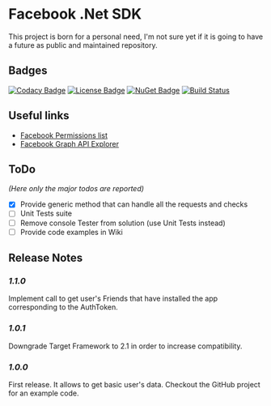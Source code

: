 # Facebook .Net SDK

This project is born for a personal need, I'm not sure yet if it is going to have a future as public and maintained repository.

## Badges
[![Codacy Badge](https://api.codacy.com/project/badge/Grade/19b732c31a0046e0a72ca2268cd65968)](https://www.codacy.com/gh/SubPixel-it/facebook-sdk-dotnet?utm_source=github.com&amp;utm_medium=referral&amp;utm_content=SubPixel-it/facebook-sdk-dotnet&amp;utm_campaign=Badge_Grade) [![License Badge](https://img.shields.io/badge/license-MPL--2.0-blue)](https://github.com/SubPixel-it/instagram-sdk-dotnet/blob/master/LICENSE) [![NuGet Badge](https://img.shields.io/badge/nuget-1.1.0-blue)](https://www.nuget.org/packages/SubPixel.Facebook.SDK/) [![Build Status](https://travis-ci.com/SubPixel-it/facebook-sdk-dotnet.svg?branch=master)](https://travis-ci.com/SubPixel-it/facebook-sdk-dotnet)

## Useful links
*   [Facebook Permissions list](https://developers.facebook.com/docs/facebook-login/permissions)
*   [Facebook Graph API Explorer](https://developers.facebook.com/tools/explorer)

## ToDo
_(Here only the major todos are reported)_
*   [x] Provide generic method that can handle all the requests and checks
*   [ ] Unit Tests suite
*   [ ] Remove console Tester from solution (use Unit Tests instead)
*   [ ] Provide code examples in Wiki

## Release Notes
### _1.1.0_
Implement call to get user's Friends that have installed the app corresponding to the AuthToken.
### _1.0.1_
Downgrade Target Framework to 2.1 in order to increase compatibility.
### _1.0.0_
First release. It allows to get basic user's data. Checkout the GitHub project for an example code.
